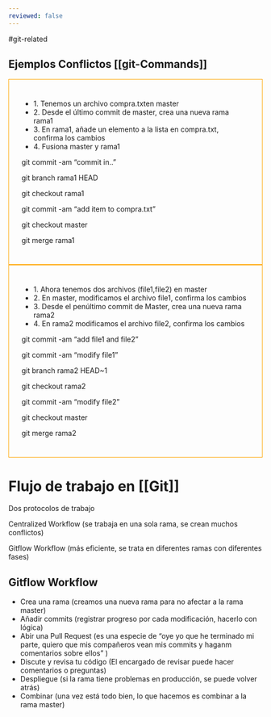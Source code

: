 ```yaml
---
reviewed: false
---
```

#git-related 
## Ejemplos Conflictos [[git-Commands]]
<div style="border: 1px solid orange; padding : 25px"> 
<ul>
<li>	1.  Tenemos un archivo compra.txten master</li>
<li>	2.  Desde el último commit de master, crea una nueva rama rama1 </li>	
<li>	3.  En rama1, añade un elemento a la lista en compra.txt, confirma los cambios </li>	
<li>	4.  Fusiona master y rama1 </li>	
</ul>

<p>git commit -am “commit in..”</p>

<p>git branch rama1 HEAD</p>

<p>git checkout rama1</p>

<p>git commit -am “add item to compra.txt”</p>

<p>git checkout master</p>

<p>git merge rama1</p></div>

<div style="border: 1px solid orange; padding : 25px"> 
<ul>
<li>	1.  Ahora tenemos dos archivos (file1,file2) en master</li>
<li>	2. En master, modificamos el archivo file1, confirma los cambios</li>	
<li>	3.  Desde el penúltimo commit de Master, crea una nueva rama rama2 </li>	
<li>	4.  En rama2 modificamos el archivo file2, confirma los cambios </li>	
</ul>

<p>git commit -am “add file1 and file2”</p>

<p>git commit -am “modify file1”</p>

<p>git branch rama2 HEAD~1</p>

<p>git checkout rama2</p>

<p>git commit -am “modify file2”</p>
<p>git checkout master</p>

<p>git merge rama2</p></div>


# Flujo de trabajo en [[Git]]

Dos protocolos de trabajo

Centralized Workflow (se trabaja en una sola rama, se crean muchos conflictos)

Gitflow Workflow (más eficiente, se trata en diferentes ramas con diferentes fases)

## Gitflow Workflow

-   Crea una rama (creamos una nueva rama para no afectar a la rama master)
-   Añadir commits (registrar progreso por cada modificación, hacerlo con lógica)
-   Abir una Pull Request (es una especie de “oye yo que he terminado mi parte, quiero que mis compañeros vean mis commits y haganm comentarios sobre ellos” )
-   Discute y revisa tu código (El encargado de revisar puede hacer comentarios o preguntas)
-   Despliegue (si la rama tiene problemas en producción, se puede volver atrás)
-   Combinar (una vez está todo bien, lo que hacemos es combinar a la rama master)
